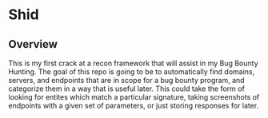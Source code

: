 # Shid

## Overview

This is my first crack at a recon framework that will assist in my Bug Bounty Hunting. The goal of this
repo is going to be to automatically find domains, servers, and endpoints that are in scope for a bug
bounty program, and categorize them in a way that is useful later. This could take the form of looking
for entites which match a particular signature, taking screenshots of endpoints with a given set of 
parameters, or just storing responses for later.

